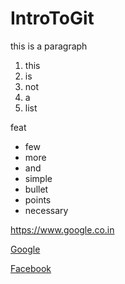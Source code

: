 # IntroToGit

<p>this is a paragraph</p>

1. this
2. is 
3. not 
4. a
5. list

<p>feat</p>

* few
* more
* and
* simple
* bullet 
* points
* necessary

https://www.google.co.in

[Google](https://www.google.com)

[Facebook](https://www.facebook.com)
